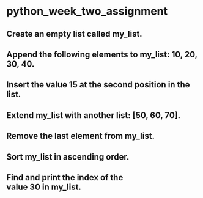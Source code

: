 # python_week_two_assignment
## Create an empty list called my_list.
## Append the following elements to my_list: 10, 20, 30, 40.
## Insert the value 15 at the second position in the list.
## Extend my_list with another list: [50, 60, 70].
## Remove the last element from my_list.
## Sort my_list in ascending order.
## Find and print the index of the value 30 in my_list.
